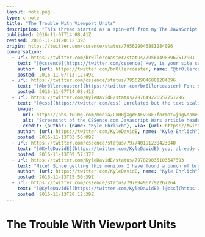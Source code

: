 ```yaml
---
layout: note.pug
type: c-note
title: "The Trouble With Viewport Units"
description: "This thread started as a spin-off from my The JavaScript Wars article, deviating from the topic at hand."
published: 2016-11-07T14:08:41Z
revised: 2016-11-13T20:12:39Z
origin: https://twitter.com/cssence/status/795629046881284096
conversation:
  - url: https://twitter.com/br0llercoaster/status/795614988962512901
    text: "[@cssence](https://twitter.com/cssence) Hey, is your site supposed to have a font size of 52px on large displays? Not very comfortable to read an entire article like that."
    author: {url: https://twitter.com/br0llercoaster, name: "@br0llercoaster"}
    posted: 2016-11-07T13:12:49Z
  - url: https://twitter.com/cssence/status/795629046881284096
    text: "[@br0llercoaster](https://twitter.com/br0llercoaster) Font size is viewport-based (2vw), so technically yes. But thanks for the feedback, I’ll give it a thought."
    posted: 2016-11-07T14:08:41Z
  - url: https://twitter.com/KyleDavidE/status/797649226557751296
    text: "[@css](https://twitter.com/css) Unrelated but the text scaling on this website is appalling."
    image:
      url: https://pbs.twimg.com/media/CxHRjXgWEAEvGNE?format=jpg&name=small
      alt: "Screenshot of the CSSence.com Javascript Wars article header on a large display."
      credit: {author: {name: "Kyle Ehrlich"}, via: {url: https://twitter.com/, name: "Twitter"}}
    author: {url: https://twitter.com/KyleDavidE, name: "Kyle Ehrlich"}
    posted: 2016-11-13T03:56:09Z
  - url: https://twitter.com/cssence/status/797740191230423040
    text: "[@KyleDavidE](https://twitter.com/KyleDavidE) yup, already working on that viewport-sized typography fix <a href=\"/2016/the-javascript-wars/\" aria-label=\"Second part of this comment.\">[…]</a>"
    posted: 2016-11-13T09:57:37Z
  - url: https://twitter.com/KyleDavidE/status/797829035103547393
    text: "Nice! Since getting this monitor I have found a bunch of broken sites. You are the first to do anything."
    author: {url: https://twitter.com/KyleDavidE, name: "Kyle Ehrlich"}
    posted: 2016-11-13T15:50:39Z
  - url: https://twitter.com/cssence/status/797894967792267264
    text: "[@KyleDavidE](https://twitter.com/KyleDavidE) [@css](https://twitter.com/css) Done by ditching the <code>vw</code> unit entirely. But I’ll look into this: [zellwk.com/blog/viewport-based-typography](https://zellwk.com/blog/viewport-based-typography/)"
    posted: 2016-11-13T20:12:39Z
---
```


# The Trouble With Viewport Units
